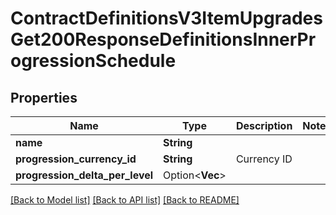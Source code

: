 # ContractDefinitionsV3ItemUpgradesGet200ResponseDefinitionsInnerProgressionSchedule

## Properties

Name | Type | Description | Notes
------------ | ------------- | ------------- | -------------
**name** | **String** |  | 
**progression_currency_id** | **String** | Currency ID | 
**progression_delta_per_level** | Option<**Vec<f64>**> |  | 

[[Back to Model list]](../README.md#documentation-for-models) [[Back to API list]](../README.md#documentation-for-api-endpoints) [[Back to README]](../README.md)


